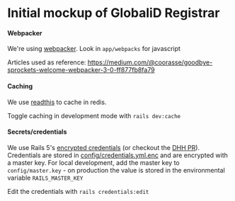 # Initial mockup of GlobaliD Registrar

#### Webpacker

We're using [webpacker](https://github.com/rails/webpacker). Look in `app/webpacks` for javascript

Articles used as reference: https://medium.com/@coorasse/goodbye-sprockets-welcome-webpacker-3-0-ff877fb8fa79

#### Caching

We use [readthis](https://github.com/sorentwo/readthis) to cache in redis.

Toggle caching in development mode with `rails dev:cache`

#### Secrets/credentials

We use Rails 5's [encrypted credentials](https://medium.com/cedarcode/rails-5-2-credentials-9b3324851336) (or checkout the [DHH PR](https://github.com/rails/rails/pull/30067)). Credentials are stored in [config/credentials.yml.enc](config/credentials.yml.enc) and are encrypted with a master key. For local development, add the master key to `config/master.key` - on production the value is stored in the environmental variable `RAILS_MASTER_KEY`

Edit the credentials with `rails credentials:edit`
